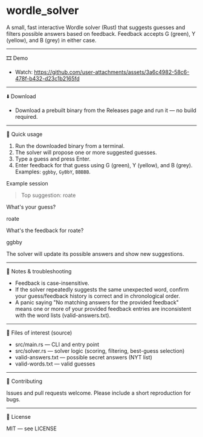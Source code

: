 # wordle_solver

A small, fast interactive Wordle solver (Rust) that suggests guesses and filters possible answers based on feedback. Feedback accepts G (green), Y (yellow), and B (grey) in either case.

---

🎞️ Demo

- Watch: https://github.com/user-attachments/assets/3a6c4982-58c6-478f-b432-d23c1b2165fd

---

⬇️ Download

- Download a prebuilt binary from the Releases page and run it — no build required.

---

🚀 Quick usage

1. Run the downloaded binary from a terminal.
2. The solver will propose one or more suggested guesses.
3. Type a guess and press Enter.
4. Enter feedback for that guess using G (green), Y (yellow), and B (grey). Examples: `ggbby`, `GyBbY`, `BBBBB`.

Example session

> Top suggestion: roate

What's your guess?

roate

What's the feedback for roate?

ggbby

The solver will update its possible answers and show new suggestions.

---

🧭 Notes & troubleshooting

- Feedback is case-insensitive.
- If the solver repeatedly suggests the same unexpected word, confirm your guess/feedback history is correct and in chronological order.
- A panic saying "No matching answers for the provided feedback" means one or more of your provided feedback entries are inconsistent with the word lists (valid-answers.txt).

---

📁 Files of interest (source)

- src/main.rs — CLI and entry point
- src/solver.rs — solver logic (scoring, filtering, best-guess selection)
- valid-answers.txt — possible secret answers (NYT list)
- valid-words.txt — valid guesses

---

🤝 Contributing

Issues and pull requests welcome. Please include a short reproduction for bugs.

---

📜 License

MIT — see LICENSE
